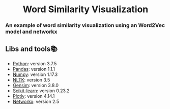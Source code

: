 # <center>Word Similarity Visualization</center>
### An example of <b>word similarity visualization</b> using an Word2Vec model and networkx

## Libs and tools:books:

- [Python](https://www.python.org/): version 3.7.5
- [Pandas](https://pandas.pydata.org/): version 1.1.1
- [Numpy](https://numpy.org/): version 1.17.3
- [NLTK](https://www.nltk.org/): version 3.5
- [Gensim](https://radimrehurek.com/gensim/): version 3.8.0
- [Scikit-learn](https://scikit-learn.org/stable/): version 0.23.2
- [Plotly](https://plotly.com/): version 4.14.1
- [Networkx](https://networkx.org/): version 2.5
